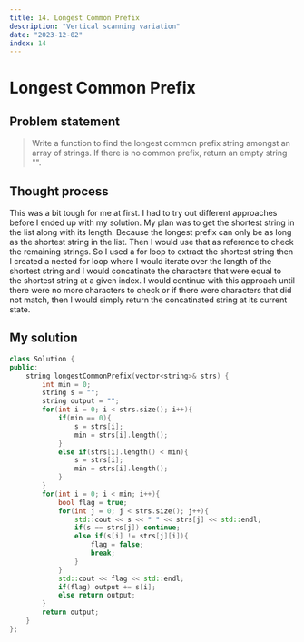 ```yaml
---
title: 14. Longest Common Prefix
description: "Vertical scanning variation"
date: "2023-12-02"
index: 14
---
```


# Longest Common Prefix

## Problem statement

> Write a function to find the longest common prefix string amongst an array of strings. If there is no common prefix, return an empty string "".

## Thought process

This was a bit tough for me at first. I had to try out different approaches before I ended up with my solution. My plan was to get the shortest string in the list along with its length. Because the longest prefix can only be as long as the shortest string in the list. Then I would use that as reference to check the remaining strings. So I used a for loop to extract the shortest string then I created a nested for loop where I would iterate over the length of the shortest string and I would concatinate the characters that were equal to the shortest string at a given index. I would continue with this approach until there were no more characters to check or if there were characters that did not match, then I would simply return the concatinated string at its current state.

## My solution

```cpp
class Solution {
public:
    string longestCommonPrefix(vector<string>& strs) {
        int min = 0;
        string s = "";
        string output = "";
        for(int i = 0; i < strs.size(); i++){
            if(min == 0){
                s = strs[i];
                min = strs[i].length();
            }
            else if(strs[i].length() < min){
                s = strs[i];
                min = strs[i].length();
            }
        }
        for(int i = 0; i < min; i++){
            bool flag = true;
            for(int j = 0; j < strs.size(); j++){
                std::cout << s << " " << strs[j] << std::endl;
                if(s == strs[j]) continue;
                else if(s[i] != strs[j][i]){
                    flag = false;
                    break;
                }
            }
            std::cout << flag << std::endl;
            if(flag) output += s[i];
            else return output;
        }
        return output;
    }
};
```
